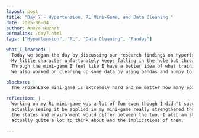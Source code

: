```yaml
---
layout: post
title: "Day 7 - Hypertension, RL Mini-Game, and Data Cleaning "
date: 2025-06-04
author: Anuva Nuzhat
permalink: /day7.html
tags: ["Hypertension", "RL", "Data Cleaning", "Pandas"]

what_i_learned: |
  Today we began the day by discussing our research findings on Hypertension. I worked on my FrozenLake RL model and tried winning my mini-game. 
  My little character unfortunately keeps falling in the hole but through the actual coding process I learned a lot about RL rewards and states. 
  Through the mini-game I feel like I have a better idea of what training our RL agent will look like and got a visual idea of RL concepts. 
  We also worked on cleaning up some data by using pandas and numpy to make graphs and charts to look at the specifics of our data.

blockers: |
  The FrozenLake mini-game is extremely hard and no matter how many episodes I run my program my agent keeps failing. I might try to do a CartPole simulation tomorrow instead.

reflection: |
  Working on my RL mini-game was a lot of fun even though I didn't succeed. I thought I understood the RL concepts well but 
  actually seeing it be applied in my mini-game really strengthened the information in my head. I'm starting to think about these concepts being applied to our project and how
  the states and environment would differ between the two. I also am starting to think about the data more. Even though the data seems simple, there is
  actually quite a lot to think about and the implications of them. 
  
---
```

